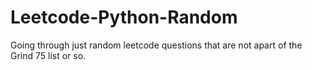 # Leetcode-Python-Random

Going through just random leetcode questions that are not apart of the Grind 75 list or so.
